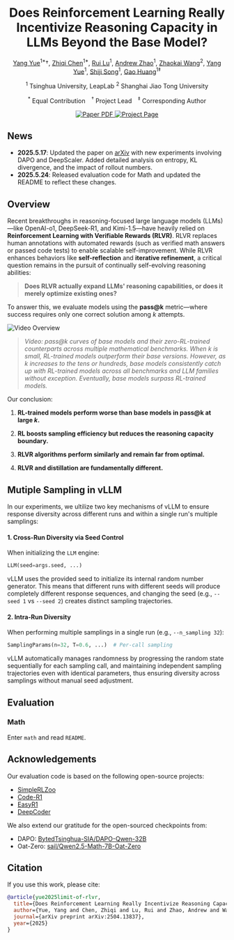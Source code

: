 <div align="center">
<h1>Does Reinforcement Learning Really Incentivize Reasoning Capacity in LLMs Beyond the Base Model?</h1>


[Yang Yue](https://yueyang130.github.io/)<sup>1*</sup>†,  [Zhiqi Chen](https://zhiqichen05.github.io/)<sup>1*</sup>,  [Rui Lu](https://lr32768.github.io/)<sup>1</sup>,  [Andrew Zhao](https://andrewzh112.github.io/)<sup>1</sup>,  [Zhaokai Wang](https://www.wzk.plus/)<sup>2</sup>,  [Yang Yue](https://scholar.google.com/citations?user=Q9cLkdcAAAAJ&hl=en)<sup>1</sup>, [Shiji Song](https://scholar.google.com/citations?user=rw6vWdcAAAAJ&hl=zh-TW)<sup>1</sup>,  [Gao Huang](http://www.gaohuang.net/)<sup>1‡</sup>  

<sup>1</sup> Tsinghua University, LeapLab  <sup>2</sup> Shanghai Jiao Tong University  

<sup>*</sup> Equal Contribution <sup>†</sup> Project Lead <sup>‡</sup> Corresponding Author  


<a href="https://arxiv.org/abs/2504.13837"><img src='https://img.shields.io/badge/arXiv-limit_of_RLVR-red' alt='Paper PDF'>  </a><a href='https://limit-of-rlvr.github.io/'><img src='https://img.shields.io/badge/Project_Page-limit_of_RLVR-green' alt='Project Page'></a> 
 <!-- <a href='https://huggingface.co/datasets/magicr/phyworld'><img src='https://img.shields.io/badge/%F0%9F%A4%97%20Hugging%20Face-phyworld-blue'></a> -->
</div>


## News

- **2025.5.17**: Updated the paper on [arXiv](https://arxiv.org/abs/2504.13837) with new experiments involving DAPO and DeepScaler. Added detailed analysis on entropy, KL divergence, and the impact of rollout numbers.
- **2025.5.24**: Released evaluation code for Math and updated the README to reflect these changes.



## Overview


Recent breakthroughs in reasoning-focused large language models (LLMs)—like OpenAI-o1, DeepSeek-R1, and Kimi-1.5—have heavily relied on **Reinforcement Learning with Verifiable Rewards (RLVR)**. RLVR replaces human annotations with automated rewards (such as verified math answers or passed code tests) to enable scalable self-improvement. While RLVR enhances behaviors like **self-reflection** and **iterative refinement**, a critical question remains in the pursuit of continually self-evolving reasoning abilities:

> **Does RLVR actually expand LLMs' reasoning capabilities, or does it merely optimize existing ones?**

To answer this, we evaluate models using the **pass@k** metric—where success requires only one correct solution among *k* attempts.


![Video Overview](./static/introvideo.gif)  


> *Video: pass@k curves of base models and their zero-RL-trained counterparts across multiple mathematical benchmarks. When k is small, RL-trained models outperform their base versions. However, as k increases to the tens or hundreds, base models consistently catch up with RL-trained models across all benchmarks and LLM families without exception. Eventually, base models surpass RL-trained models.*

Our conclusion:

1. **RL-trained models perform worse than base models in pass@k at large *k*.**  
  

2. **RL boosts sampling efficiency but reduces the reasoning capacity boundary.**  
  

3. **RLVR algorithms perform similarly and remain far from optimal.**  
   

4. **RLVR and distillation are fundamentally different.**  
 

## Mutiple Sampling in vLLM

In our experiments, we ultilize two key mechanisms of vLLM to ensure response diversity across different runs and within a single run's multiple samplings:

#### 1. Cross-Run Diversity via Seed Control

When initializing the `LLM` engine:

```python
LLM(seed=args.seed, ...)
```

vLLM uses the provided seed to initialize its internal random number generator. This means that different runs with different seeds will produce completely different response sequences, and changing the seed (e.g., `--seed 1` vs `--seed 2`) creates distinct sampling trajectories.

#### 2. Intra-Run Diversity

When performing multiple samplings in a single run (e.g., `--n_sampling 32`):

```python
SamplingParams(n=32, T=0.6, ...)  # Per-call sampling
```

vLLM automatically manages randomness by progressing the random state sequentially for each sampling call, and maintaining independent sampling trajectories even with identical parameters, thus ensuring diversity across samplings without manual seed adjustment.

## Evaluation

### Math

Enter `math` and read `README`.


## Acknowledgements

Our evaluation code is based on the following open-source projects:

- [SimpleRLZoo](https://github.com/hkust-nlp/simpleRL-reason)
- [Code-R1](https://github.com/ganler/code-r1)
- [EasyR1](https://github.com/hiyouga/EasyR1/)
- [DeepCoder](https://github.com/agentica-project/rllm)

We also extend our gratitude for the open-sourced checkpoints from:

- DAPO: [BytedTsinghua-SIA/DAPO-Qwen-32B](https://huggingface.co/BytedTsinghua-SIA/DAPO-Qwen-32B)
- Oat-Zero: [sail/Qwen2.5-Math-7B-Oat-Zero](https://huggingface.co/sail/Qwen2.5-Math-7B-Oat-Zero)



## Citation

If you use this work, please cite:

```bibtex
@article{yue2025limit-of-rlvr,
  title={Does Reinforcement Learning Really Incentivize Reasoning Capacity in LLMs Beyond the Base Model?},
  author={Yue, Yang and Chen, Zhiqi and Lu, Rui and Zhao, Andrew and Wang, Zhaokai and Yue, Yang and Song, Shiji and Huang, Gao},
  journal={arXiv preprint arXiv:2504.13837},
  year={2025}
}
```





